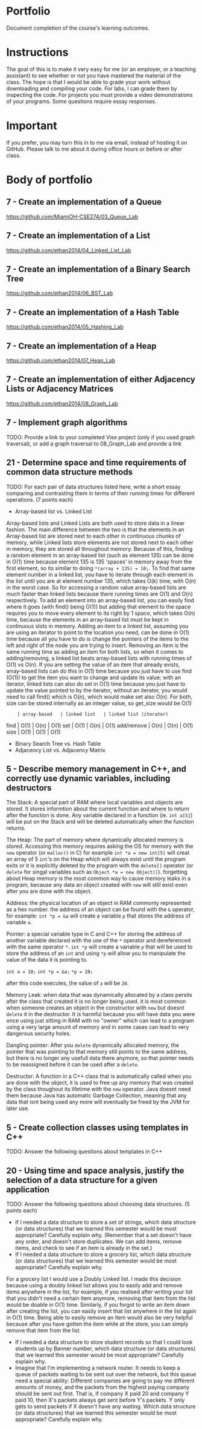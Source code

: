 Portfolio
=========
Document completion of the course's learning outcomes.

Instructions
====
The goal of this is to make it very easy for me (or an employer, or a teaching assistant) to see whether or not you have mastered the material of the class. The hope is that I would be able to grade your work without downloading and compiling your code. For labs, I can grade them by inspecting the code. For projects you must provide a video demonstrations of your programs. Some questions require essay responses.

Important
=========
If you prefer, you may turn this in to me via email, instead of hosting it on GitHub. Please talk to me about it during office hours or before or after class.

Body of portfolio
====

7 - Create an implementation of a Queue
----
https://github.com/MiamiOH-CSE274/03_Queue_Lab

7 - Create an implementation of a List
----
https://github.com/ethan2014/04_Linked_List_Lab

7 - Create an implementation of a Binary Search Tree
----
https://github.com/ethan2014/06_BST_Lab

7 - Create an implementation of a Hash Table
----
https://github.com/ethan2014/05_Hashing_Lab

7 - Create an implementation of a Heap
----
https://github.com/ethan2014/07_Heap_Lab

7 - Create an implementation of either Adjacency Lists or Adjacency Matrices
----
https://github.com/ethan2014/08_Graph_Lab

7 - Implement graph algorithms
----
TODO: Provide a link to your completed Vise project (only if you used graph traversal), or add a graph traversal to 08_Graph_Lab and provide a link

21 - Determine space and time requirements of common data structure methods
-----
TODO: For each pair of data structures listed here, write a short essay comparing and contrasting them in terms of their running times for different operations. (7 points each)

* Array-based list vs. Linked List

Array-based lists and Linked Lists are both used to store data in a linear fashion.  The main difference between the two is that the elements in an Array-based list
are stored next to each other in continuous chunks of memory, while Linked lists store elements are not stored next to each other in memory, they are stored all
throughout memory.  Because of this, finding a random element in an array-based list (such as element 135) can be done in O(1) time because element 135 is 135
'spaces' in memory away from the first element, so its similar to doing `*(array + 135) = 10;`.  To find that same element number in a linked list, you have to
iterate through each element in the list until you are at element number 135, which takes O(k) time, with O(n) in the worst case.  So for accessing a random value
array-based lists are much faster than linked lists because there running times are O(1) and O(n) respectively.  To add an element into an array-based list,
you can easily find where it goes (with find() being O(1)) but adding that element to the space requires you to move every element to its right by 1 space, which
takes O(n) time, because the elements in an array-based list must be kept in continuous slots in memory.  Adding an item to a linked list, assuming you are using
an iterator to point to the location you need, can be done in O(1) time because all you have to do is change the pointers of the items to the left and right of
the node you are trying to insert.  Removing an item is the same running time as adding an item for both lists, so when it comes to adding/removing, a linked list
beats array-based lists with running times of O(1) vs O(n).  If you are setting the value of an item that already exists, array-based lists can do this in O(1) time
because you just have to use find (O(1)) to get the item you want to change and update its value; with an iterator, linked lists can also do set in O(1) time
because you just have to update the value pointed to by the iterator, without an iterator, you would need to call find() which is O(n), which would make set also O(n).  For both, size can be stored internally as an integer value, so get_size would be O(1)
	
		| array-based	| linked list	| linked list (iterator)
find		|	O(1)	| 	O(n) 	| 	 O(1)
set		|	O(1)	|	O(n)	|	 O(1)
add/remove	|	O(n)	|	O(n)	|	 O(1)
size		|	O(1)	|	O(1)	|	 O(1)

* Binary Search Tree vs. Hash Table
* Adjacency List vs. Adjacency Matrix

5 - Describe memory management in C++, and correctly use dynamic variables, including destructors
----

The Stack: A special part of RAM where local variables and objects are stored.  It stores informtion about the current function and where to return after the function is done.  Any variable declared in a function (ie. `int a[5]`) will be put on the Stack and will be deleted automatically when the function returns.

The Heap: The part of memory where dynamically allocated memory is stored.  Accessing this memory requires asking the OS for memory with the `new` operator (or `malloc()` in C) for example `int *a = new int[5]` will creat an array of 5 `int`'s on the Heap which will always exist until the program exits or it is explicitly deleted by the program with the `delete[]` operator (or `delete` for singal variables such as `Object *a = new Object()`).  forgetting about Heap memory is the most common way to cause memory leaks in a program, because any data an object created with `new` will still exist even after you are done with the object.

Address: the physical location of an object in RAM commonly represented as a hex number.  the address of an object can be found with the `&` operator, for example: `int *p = &a` will create a variable `p` that stores the address of variable `a`.

Pointer: a special variable type in C and C++ for storing the address of another variable declared with the use of the `*` operator and dereferenced with the same operator `*`.  `int *p` will create a variable `p` that will be used to store the address of an `int` and using `*p` will allow you to manipulate the value of the data it is pointing to.

`int a = 10;`
`int *p = &a;`
`*p = 20;`

after this code executes, the value of `a` will be `20`.

Memory Leak: when data that was dynamically allocated by a class persits after the class that created it is no longer being used.  it is most common when someone creates an object in the constructor with `new` but doesnt `delete` it in the destructor.  It is harmful because you will have data you were once using just sitting in RAM with no "owner" which can lead to a program using a very large amount of memory and in some cases can lead to very dangerous security holes.

Dangling pointer: After you `delete` dynamically allocated memory, the pointer that was pointing to that memory still points to the same address, but there is no longer any usefull data there anymore, so that pointer needs to be reassigned before it can be used after a `delete`.

Destructor: A function in a C++ class that is automatically called when you are done with the object, it is used to free up any memory that was created by the class thoughout its lifetime with the `new` operator.  Java doesnt need them because Java has automatic Garbage Collection, meaning that any data that isnt being used any more will eventually be freed by the JVM for later use.

5 - Create collection classes using templates in C++
----
TODO: Answer the following questions about templates in C++


20 - Using time and space analysis, justify the selection of a data structure for a given application
----
TODO: Answer the following questions about choosing data structures. (5 points each)

* If I needed a data structure to store a set of strings, which data structure (or data structures) that we learned this semester would be most appropriate? Carefully explain why. (Remember that a set doesn't have any order, and doesn't store duplicates. We can add items, remove items, and check to see if an item is already in the set.)
* If I needed a data structure to store a grocery list, which data structure (or data structures) that we learned this semester would be most appropriate? Carefully explain why.

For a grocery list I would use a Doubly Linked list.  I made this decision because using a doubly linked list allows you to easily add and remove items anywhere in the list, for example, if you realised after writing your list that you didn't need a certain item anymore, removing that item from the list would be doable in O(1) time.  Similarly, if you forgot to write an item down after creating the list, you can easily insert that list anywhere in the list again in O(1) time.  Being able to easily remove an item would also be very helpful because after you have gotten the item while at the store, you can simply remove that item from the list.

* If I needed a data structure to store student records so that I could look students up by Banner number, which data structure (or data structures) that we learned this semester would be most appropriate? Carefully explain why.
* Imagine that I'm implementing a network router. It needs to keep a queue of packets waiting to be sent out over the network, but this queue need a special ability: Different companies are going to pay me different amounts of money, and the packets from the highest paying company should be sent out first. That is, if company X paid 20 and company Y paid 10, then X's packets always get sent before Y's packets. Y only gets to send packets if X doesn't have any waiting. Which data structure (or data structures) that we learned this semester would be most appropriate? Carefully explain why.
